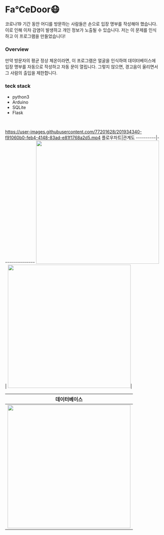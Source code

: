 # Fa°CeDoor😷
코로나19 기간 동안 어디를 방문하는 사람들은 손으로 입장 명부를 작성해야 했습니다. 이로 인해 이차 감염이 발생하고 개인 정보가 노출될 수 있습니다. 저는 이 문제를 인식하고 이 프로그램을 만들었습니다!
### Overview
만약 방문자의 평균 정상 체온이라면, 이 프로그램은 얼굴을 인식하여 데이터베이스에 입장 명부를 자동으로 작성하고 자동 문이 열립니다. 그렇지 않으면, 경고음이 울리면서 그 사람의 출입을 제한합니다.
### teck stack
- python3
- Arduino
- SQLite
- Flask

<br/>

https://user-images.githubusercontent.com/77201628/201934340-f91060b0-feb4-4148-83ad-e81f1768a2d5.mp4
플로우차트|관계도
----------|----------------
<img src=https://user-images.githubusercontent.com/77201628/202085140-f1f737be-54ce-4496-85dd-395b90e093c5.png width="400">| <img src=https://user-images.githubusercontent.com/77201628/202084893-64cdbd24-b460-41fa-b58a-a3161f77b135.png width="400">|

데이터베이스|
--------|
<img src=https://user-images.githubusercontent.com/77201628/204015136-b059be6e-ee3a-48cf-9b03-fab48c0ebc8b.png width="400">|

